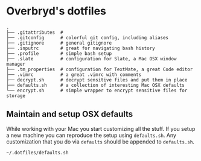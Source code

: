 # Overbryd's dotfiles
    .
    ├── .gitattributes  # 
    ├── .gitconfig      # colorful git config, including aliases
    ├── .gitignore      # general gitignore
    ├── .inputrc        # great for navigating bash history
    ├── .profile        # simple bash setup
    ├── .slate          # configuration for Slate, a Mac OSX window manager
    ├── .tm_properties  # configuration for TextMate, a great Code editor
    ├── .vimrc          # a great .vimrc with comments
    ├── decrypt.sh      # decrypt sensitive files and put them in place
    ├── defaults.sh     # a collection of interesting Mac OSX defaults
    └── encrypt.sh      # simple wrapper to encrypt sensitive files for storage

## Maintain and setup OSX defaults

While working with your Mac you start customizing all the stuff. If you setup a new machine you can reproduce the setup using `defaults.sh`.
Any customization that you do via `defaults` should be appended to `defaults.sh`.

```bash
~/.dotfiles/defaults.sh
```
